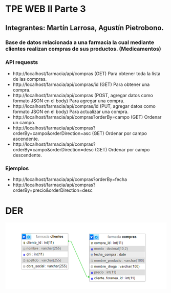 # TPE WEB II Parte 3
## Integrantes: Martín Larrosa, Agustín Pietrobono.
### Base de datos relacionada a una farmacia la cual mediante clientes realizan compras de sus productos. (Medicamentos)

### API requests
- http://localhost/farmacia/api/compras (GET) Para obtener toda la lista de las compras.
- http://localhost/farmacia/api/compras/id (GET) Para obtener una compra.
- http://localhost/farmacia/api/compras (POST, agregar datos como formato JSON en el body) Para agregar una compra.
- http://localhost/farmacia/api/compras/id (PUT, agregar datos como formato JSON en el body) Para actualizar una compra.
- http://localhost/farmacia/api/compras?orderBy=campo (GET) Ordenar un campo.
- http://localhost/farmacia/api/compras?orderBy=campo&orderDirection=asc (GET) Ordenar por campo ascendente.
- http://localhost/farmacia/api/compras?orderBy=campo&orderDirection=desc (GET) Ordenar por campo descendente.

### Ejemplos
- http://localhost/farmacia/api/compras?orderBy=fecha
- http://localhost/farmacia/api/compras?orderBy=precio&orderDirection=desc

# DER
![Diagrama entidad relación](DIAGRAMA.png)
